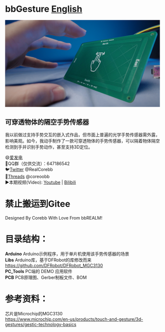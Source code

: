 # bbGesture [English](https://github.com/RealCorebb/bbGesture/blob/main/README_EN.md "English")  
![image](https://github.com/RealCorebb/bbGesture/blob/main/IMG/bbGesture.jpg?raw=true)
## 可穿透物体的隔空手势传感器
我以前做过支持手势交互的嵌入式作品，但市面上普遍的光学手势传感器需外露，影响美观。如今，我动手制作了一款可穿透物体的手势传感器，可以隔着物体隔空检测到手并识别手势动作，甚至支持3D定位。

😄[爱发电](https://afdian.com/a/kuruibb "爱发电")  
🐧QQ群（仅供交流）：647186542  
🐦[Twitter](https://twitter.com/RealCorebb "@RealCorebb") @RealCorebb  
🧵[Threads](https://www.threads.net/@coreoobb "@coreoobb") @coreoobb  
▶️本期视频(Video): [Youtube](https://www.youtube.com/watch?v=KMqlBF-dVS4 "Youtube") | [ Bilibili](https://www.bilibili.com/video/BV1uM4m1f75z " Bilibili")  
# 禁止搬运到Gitee  

Designed By Corebb With Love From bbREALM!

# 目录结构：
**Arduino** Arduino示例程序，用于单片机使用该手势传感器的场景  
**Libs**  Arduino库，基于DFRobot的库修改而来 https://github.com/DFRobot/DFRobot_MGC3130  
**PC_Tools**  PC端的 DEMO 应用软件  
**PCB** PCB原理图、Gerber制板文件、BOM   

# 参考资料：
芯片是Microchip的MGC3130  
https://www.microchip.com/en-us/products/touch-and-gesture/3d-gestures/gestic-technology-basics
